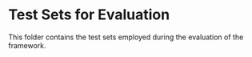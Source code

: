 # Test Sets for Evaluation
This folder contains the test sets employed during the evaluation of the framework.
